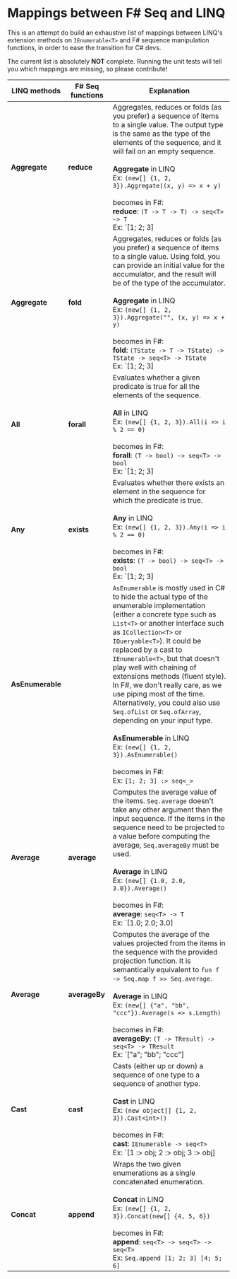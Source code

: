 
# Mappings between F# Seq and LINQ

This is an attempt do build an exhaustive list of mappings between
LINQ's extension methods on `IEnumerable<T>` and F# sequence manipulation
functions, in order to ease the transition for C# devs.

The current list is absolutely **NOT** complete. Running the
unit tests will tell you which mappings are missing, so please
contribute!

|LINQ methods|F# Seq functions|Explanation|
|---|---|---|
|**Aggregate**|**reduce**|Aggregates, reduces or folds (as you prefer) a sequence of items to a single value. The output type is the same as the type of the elements of the sequence, and it will fail on an empty sequence.<br><br>**Aggregate** in LINQ<br>Ex: `(new[] {1, 2, 3}).Aggregate((x, y) => x + y)`<br><br>becomes in F#:<br>**reduce**: `(T -> T -> T) -> seq<T> -> T`<br>Ex: `[1; 2; 3] |> Seq.reduce (+)`|
|**Aggregate**|**fold**|Aggregates, reduces or folds (as you prefer) a sequence of items to a single value. Using fold, you can provide an initial value for the accumulator, and the result will be of the type of the accumulator.<br><br>**Aggregate** in LINQ<br>Ex: `(new[] {1, 2, 3}).Aggregate("", (x, y) => x + y)`<br><br>becomes in F#:<br>**fold**: `(TState -> T -> TState) -> TState -> seq<T> -> TState`<br>Ex: `[1; 2; 3] |> Seq.fold (sprintf "%s%i") ""`|
|**All**|**forall**|Evaluates whether a given predicate is true for all the elements of the sequence.<br><br>**All** in LINQ<br>Ex: `(new[] {1, 2, 3}).All(i => i % 2 == 0)`<br><br>becomes in F#:<br>**forall**: `(T -> bool) -> seq<T> -> bool`<br>Ex: `[1; 2; 3] |> Seq.forall (fun i -> i % 2 = 0)`|
|**Any**|**exists**|Evaluates whether there exists an element in the sequence for which the predicate is true.<br><br>**Any** in LINQ<br>Ex: `(new[] {1, 2, 3}).Any(i => i % 2 == 0)`<br><br>becomes in F#:<br>**exists**: `(T -> bool) -> seq<T> -> bool`<br>Ex: `[1; 2; 3] |> Seq.exists (fun i -> i % 2 = 0)`|
|**AsEnumerable**||`AsEnumerable` is mostly used in C# to hide the actual type of the enumerable implementation (either a concrete type such as `List<T>` or another interface such as `ICollection<T>` or `IQueryable<T>`). It could be replaced by a cast to `IEnumerable<T>`, but that doesn't play well with chaining of extensions methods (fluent style). In F#, we don't really care, as we use piping most of the time. Alternatively, you could also use `Seq.ofList` or `Seq.ofArray`, depending on your input type.<br><br>**AsEnumerable** in LINQ<br>Ex: `(new[] {1, 2, 3}).AsEnumerable()`<br><br>becomes in F#:<br>Ex: `[1; 2; 3] :> seq<_>`|
|**Average**|**average**|Computes the average value of the items. `Seq.average` doesn't take any other argument than the input sequence. If the items in the sequence need to be projected to a value before computing the average, `Seq.averageBy` must be used.<br><br>**Average** in LINQ<br>Ex: `(new[] {1.0, 2.0, 3.0}).Average()`<br><br>becomes in F#:<br>**average**: `seq<T> -> T`<br>Ex: `[1.0; 2.0; 3.0] |> Seq.average`|
|**Average**|**averageBy**|Computes the average of the values projected from the items in the sequence with the provided projection function. It is semantically equivalent to `fun f -> Seq.map f >> Seq.average`.<br><br>**Average** in LINQ<br>Ex: `(new[] {"a", "bb", "ccc"}).Average(s => s.Length)`<br><br>becomes in F#:<br>**averageBy**: `(T -> TResult) -> seq<T> -> TResult`<br>Ex: `["a"; "bb"; "ccc"] |> Seq.averageBy (fun s -> float s.Length)`|
|**Cast**|**cast**|Casts (either up or down) a sequence of one type to a sequence of another type.<br><br>**Cast** in LINQ<br>Ex: `(new object[] {1, 2, 3}).Cast<int>()`<br><br>becomes in F#:<br>**cast**: `IEnumerable -> seq<T>`<br>Ex: `[1 :> obj; 2 :> obj; 3 :> obj] |> Seq.cast<int>`|
|**Concat**|**append**|Wraps the two given enumerations as a single concatenated enumeration.<br><br>**Concat** in LINQ<br>Ex: `(new[] {1, 2, 3}).Concat(new[] {4, 5, 6})`<br><br>becomes in F#:<br>**append**: `seq<T> -> seq<T> -> seq<T>`<br>Ex: `Seq.append [1; 2; 3] [4; 5; 6]`|

